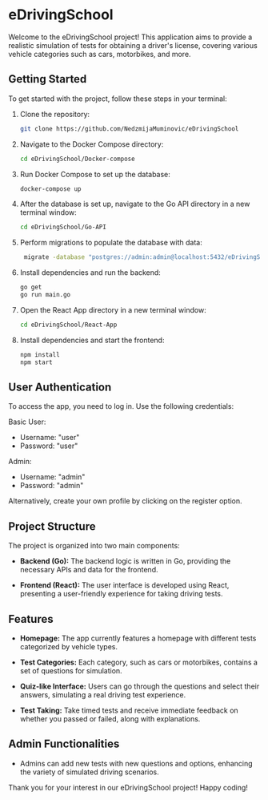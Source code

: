 # eDrivingSchool

Welcome to the eDrivingSchool project! This application aims to provide a realistic simulation of tests for obtaining a driver's license, covering various vehicle categories such as cars, motorbikes, and more.

## Getting Started

To get started with the project, follow these steps in your terminal:

1. Clone the repository:

    ```bash
    git clone https://github.com/NedzmijaMuminovic/eDrivingSchool
    ```

2. Navigate to the Docker Compose directory:

    ```bash
    cd eDrivingSchool/Docker-compose
    ```

3. Run Docker Compose to set up the database:

    ```bash
    docker-compose up
    ```

4. After the database is set up, navigate to the Go API directory in a new terminal window:

    ```bash
    cd eDrivingSchool/Go-API
    ```

5. Perform migrations to populate the database with data:

   ```bash
    migrate -database "postgres://admin:admin@localhost:5432/eDrivingSchoolDB?sslmode=disable" -path migrations up
    ```

6. Install dependencies and run the backend:

    ```bash
    go get
    go run main.go
    ```

7. Open the React App directory in a new terminal window:

    ```bash
    cd eDrivingSchool/React-App
    ```

8. Install dependencies and start the frontend:

    ```bash
    npm install
    npm start
    ```

## User Authentication
To access the app, you need to log in. Use the following credentials:

Basic User: 
- Username: "user"
- Password: "user"

Admin: 
- Username: "admin" 
- Password: "admin"

Alternatively, create your own profile by clicking on the register option.
 
## Project Structure

The project is organized into two main components:

- **Backend (Go):** The backend logic is written in Go, providing the necessary APIs and data for the frontend.

- **Frontend (React):** The user interface is developed using React, presenting a user-friendly experience for taking driving tests.

## Features

- **Homepage:** The app currently features a homepage with different tests categorized by vehicle types.

- **Test Categories:** Each category, such as cars or motorbikes, contains a set of questions for simulation.

- **Quiz-like Interface:** Users can go through the questions and select their answers, simulating a real driving test experience.

- **Test Taking:** Take timed tests and receive immediate feedback on whether you passed or failed, along with explanations.

## Admin Functionalities
- Admins can add new tests with new questions and options, enhancing the variety of simulated driving scenarios.

Thank you for your interest in our eDrivingSchool project! Happy coding!
